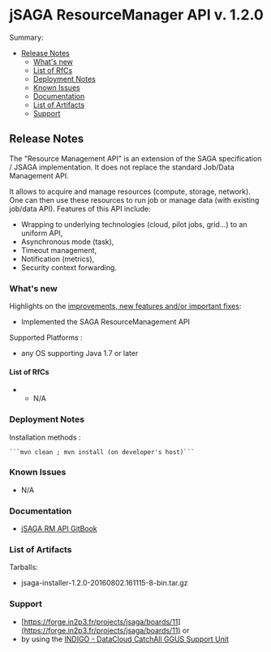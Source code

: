 
# jSAGA ResourceManager API v. 1.2.0


Summary:
* [Release Notes](#id1)
  * [What's new](#id2)
  * [List of RfCs](#id3)
  * [Deployment Notes](#id4)
  * [Known Issues](#id5)
  * [Documentation](#id6)
  * [List of Artifacts](#id7)
  * [Support](#id8)


<a id="id1"></a>
## Release Notes

The "Resource Management API" is an extension of the SAGA specification / JSAGA implementation. It does not replace the standard Job/Data Management API.

It allows to acquire and manage resources (compute, storage, network). One can then use these resources to run job or manage data (with existing job/data API). Features of this API include:
* Wrapping to underlying technologies (cloud, pilot jobs, grid…) to an uniform API,
* Asynchronous mode (task),
* Timeout management,
* Notification (metrics),
* Security context forwarding.

<a id="id2"></a>
### What's new

Highlights on the [improvements, new features and/or important fixes](http://software.in2p3.fr/jsaga/dev/changes-report.html#a1.2.0):
* Implemented the SAGA ResourceManagement API

Supported Platforms : 
* any OS supporting Java 1.7 or later


<a id="id3"></a>
#### List of RfCs 

* * N/A

<a id="id4"></a>
### Deployment Notes

Installation methods :

    ```mvn clean ; mvn install (on developer's host)```

<a id="id5"></a>
### Known Issues

* N/A

<a id="id6"></a>
### Documentation

* j[SAGA RM API GitBook](https://indigo-dc.gitbooks.io/jsaga-resource-management/content/)

<a id="id7"></a>
### List of Artifacts

Tarballs:
* jsaga-installer-1.2.0-20160802.161115-8-bin.tar.gz


<a id="id8"></a>
### Support

* [https://forge.in2p3.fr/projects/jsaga/boards/11](https://forge.in2p3.fr/projects/jsaga/boards/11)
or
* by using the [INDIGO - DataCloud CatchAll GGUS Support Unit](
https://wiki.egi.eu/wiki/GGUS:INDIGO_DataCloud_Catch-all_FAQ)
